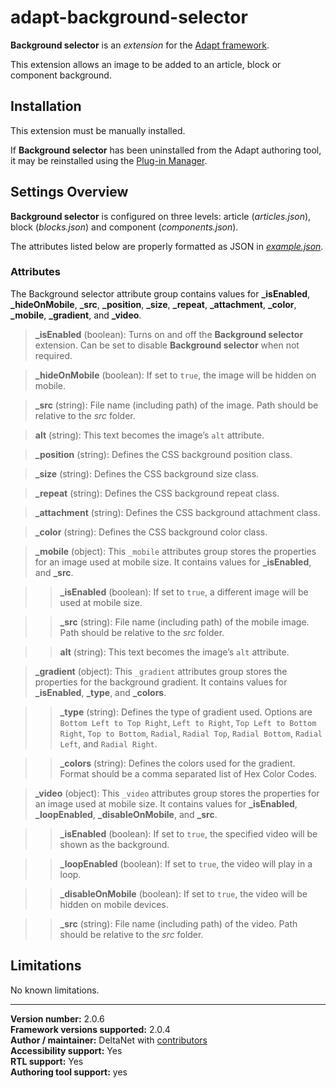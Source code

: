 # adapt-background-selector

**Background selector** is an *extension* for the [Adapt framework](https://github.com/adaptlearning/adapt_framework).   

This extension allows an image to be added to an article, block or component background.

## Installation

This extension must be manually installed.

If **Background selector** has been uninstalled from the Adapt authoring tool, it may be reinstalled using the [Plug-in Manager](https://github.com/adaptlearning/adapt_authoring/wiki/Plugin-Manager).

## Settings Overview

**Background selector** is configured on three levels: article (*articles.json*), block (*blocks.json*) and component (*components.json*).

The attributes listed below are properly formatted as JSON in [*example.json*](https://github.com/deltanet/adapt-background-selector/blob/master/example.json).  

### Attributes

The Background selector attribute group contains values for **_isEnabled**, **_hideOnMobile**, **_src**, **_position**, **_size**, **_repeat**, **_attachment**, **_color**, **_mobile**, **_gradient**, and **_video**.

>**_isEnabled** (boolean):  Turns on and off the **Background selector** extension. Can be set to disable **Background selector** when not required.  

>**_hideOnMobile** (boolean):  If set to `true`, the image will be hidden on mobile.

>**_src** (string): File name (including path) of the image. Path should be relative to the *src* folder.  

>**alt** (string): This text becomes the image’s `alt` attribute.  

>**_position** (string): Defines the CSS background position class.

>**_size** (string): Defines the CSS background size class.

>**_repeat** (string): Defines the CSS background repeat class.

>**_attachment** (string): Defines the CSS background attachment class.

>**_color** (string): Defines the CSS background color class.

>**_mobile** (object):  This `_mobile` attributes group stores the properties for an image used at mobile size. It contains values for **_isEnabled**, and **_src**.  

>>**_isEnabled** (boolean): If set to `true`, a different image will be used at mobile size.  

>>**_src** (string): File name (including path) of the mobile image. Path should be relative to the *src* folder.  

>>**alt** (string): This text becomes the image’s `alt` attribute.  

>**_gradient** (object):  This `_gradient` attributes group stores the properties for the background gradient. It contains values for **_isEnabled**, **_type**, and **_colors**.  

>>**_type** (string): Defines the type of gradient used. Options are `Bottom Left to Top Right`, `Left to Right`, `Top Left to Bottom Right`, `Top to Bottom`, `Radial`, `Radial Top`, `Radial Bottom`, `Radial Left`, and `Radial Right`.  

>>**_colors** (string): Defines the colors used for the gradient. Format should be a comma separated list of Hex Color Codes.  

>**_video** (object):  This `_video` attributes group stores the properties for an image used at mobile size. It contains values for **_isEnabled**, **_loopEnabled**, **_disableOnMobile**, and **_src**.  

>>**_isEnabled** (boolean): If set to `true`, the specified video will be shown as the background.  

>>**_loopEnabled** (boolean): If set to `true`, the video will play in a loop.  

>>**_disableOnMobile** (boolean): If set to `true`, the video will be hidden on mobile devices.  

>>**_src** (string): File name (including path) of the video. Path should be relative to the *src* folder.  

## Limitations

No known limitations.

----------------------------
**Version number:**  2.0.6    
**Framework versions supported:**  2.0.4    
**Author / maintainer:** DeltaNet with [contributors](https://github.com/deltanet/adapt-background-selector/graphs/contributors)     
**Accessibility support:** Yes  
**RTL support:** Yes  
**Authoring tool support:** yes
